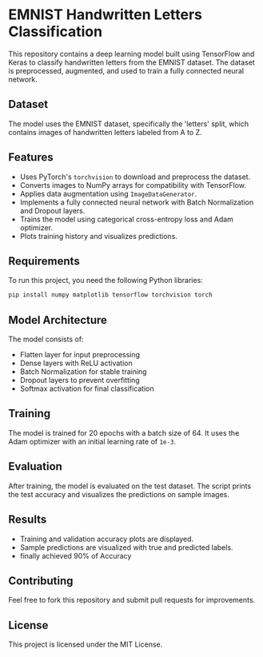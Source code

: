 # EMNIST Handwritten Letters Classification

This repository contains a deep learning model built using TensorFlow and Keras to classify handwritten letters from the EMNIST dataset. The dataset is preprocessed, augmented, and used to train a fully connected neural network.

## Dataset

The model uses the EMNIST dataset, specifically the 'letters' split, which contains images of handwritten letters labeled from A to Z.

## Features

- Uses PyTorch's `torchvision` to download and preprocess the dataset.
- Converts images to NumPy arrays for compatibility with TensorFlow.
- Applies data augmentation using `ImageDataGenerator`.
- Implements a fully connected neural network with Batch Normalization and Dropout layers.
- Trains the model using categorical cross-entropy loss and Adam optimizer.
- Plots training history and visualizes predictions.

## Requirements

To run this project, you need the following Python libraries:

```bash
pip install numpy matplotlib tensorflow torchvision torch
```



## Model Architecture

The model consists of:

- Flatten layer for input preprocessing
- Dense layers with ReLU activation
- Batch Normalization for stable training
- Dropout layers to prevent overfitting
- Softmax activation for final classification

## Training

The model is trained for 20 epochs with a batch size of 64. It uses the Adam optimizer with an initial learning rate of `1e-3`.

## Evaluation

After training, the model is evaluated on the test dataset. The script prints the test accuracy and visualizes the predictions on sample images.

## Results

- Training and validation accuracy plots are displayed.
- Sample predictions are visualized with true and predicted labels.
- finally achieved 90% of Accuracy

## Contributing

Feel free to fork this repository and submit pull requests for improvements.

## License

This project is licensed under the MIT License.

